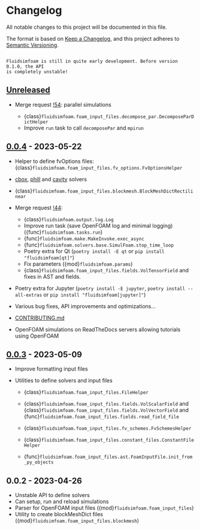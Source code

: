 # Changelog

All notable changes to this project will be documented in this file.

The format is based on [Keep a Changelog](https://keepachangelog.com/en/1.0.0/), and this
project adheres to [Semantic Versioning](https://semver.org/spec/v2.0.0.html).

```{warning}

Fluidsimfoam is still in quite early development. Before version 0.1.0, the API
is completely unstable!

```

<!--

### Added
### Changed
### Deprecated
### Removed
### Fixed
### Security

Type of changes
---------------

Added for new features.
Changed for changes in existing functionality.
Deprecated for soon-to-be removed features.
Removed for now removed features.
Fixed for any bug fixes.
Security in case of vulnerabilities.

-->

<!-- (changelog/unreleased)= -->

## [Unreleased]

- Merge request
  [!54](https://foss.heptapod.net/fluiddyn/fluidsimfoam/-/merge_requests/54):
  parallel simulations

  - {class}`fluidsimfoam.foam_input_files.decompose_par.DecomposeParDictHelper`
  - Improve `run` task to call `decomposePar` and `mpirun`

## [0.0.4] - 2023-05-22

- Helper to define fvOptions files:
  {class}`fluidsimfoam.foam_input_files.fv_options.FvOptionsHelper`

- [cbox], [phill] and [cavity] solvers

* {class}`fluidsimfoam.foam_input_files.blockmesh.BlockMeshDictRectilinear`

* Merge request
  [!44](https://foss.heptapod.net/fluiddyn/fluidsimfoam/-/merge_requests/44):

  - {class}`fluidsimfoam.output.log.Log`
  - Improve run task (save OpenFOAM log and minimal logging)
    ({func}`fluidsimfoam.tasks.run`)
  - {func}`fluidsimfoam.make.MakeInvoke.exec_async`
  - {func}`fluidsimfoam.solvers.base.SimulFoam.stop_time_loop`
  - Poetry extra for Qt (`poetry install -E qt` or `pip install "fluidsimfoam[qt]"`)
  - Fix parameters ({mod}`fluidsimfoam.params`)
  - {class}`fluidsimfoam.foam_input_files.fields.VolTensorField` and fixes in AST and
    fields.

* Poetry extra for Jupyter (`poetry install -E jupyter`, `poetry install --all-extras` or
  `pip install "fluidsimfoam[jupyter]"`)

* Various bug fixes, API improvements and optimizations...

* [CONTRIBUTING.md](https://fluidsimfoam.readthedocs.io/en/latest/CONTRIBUTING.html)

* OpenFOAM simulations on ReadTheDocs servers allowing tutorials using OpenFOAM

## [0.0.3] - 2023-05-09

- Improve formatting input files

- Utilities to define solvers and input files

  - {class}`fluidsimfoam.foam_input_files.FileHelper`

  - {class}`fluidsimfoam.foam_input_files.fields.VolScalarField` and
    {class}`fluidsimfoam.foam_input_files.fields.VolVectorField` and
    {func}`fluidsimfoam.foam_input_files.fields.read_field_file`

  - {class}`fluidsimfoam.foam_input_files.fv_schemes.FvSchemesHelper`

  - {class}`fluidsimfoam.foam_input_files.constant_files.ConstantFileHelper`

  - {func}`fluidsimfoam.foam_input_files.ast.FoamInputFile.init_from_py_objects`

## 0.0.2 - 2023-04-26

- Unstable API to define solvers
- Can setup, run and reload simulations
- Parser for OpenFOAM input files ({mod}`fluidsimfoam.foam_input_files`)
- Utility to create blockMeshDict files ({mod}`fluidsimfoam.foam_input_files.blockmesh`)

[0.0.3]: https://foss.heptapod.net/fluiddyn/fluidsimfoam/-/compare/0.0.2...0.0.3
[0.0.4]: https://foss.heptapod.net/fluiddyn/fluidsimfoam/-/compare/0.0.3...0.0.4
[cavity]: https://foss.heptapod.net/fluiddyn/fluidsimfoam/-/tree/branch/default/doc/examples/fluidsimfoam-cavity
[cbox]: https://foss.heptapod.net/fluiddyn/fluidsimfoam/-/tree/branch/default/doc/examples/fluidsimfoam-cbox
[phill]: https://foss.heptapod.net/fluiddyn/fluidsimfoam/-/tree/branch/default/doc/examples/fluidsimfoam-phill
[unreleased]: https://foss.heptapod.net/fluiddyn/fluidsimfoam/-/compare/0.0.4...branch%2Fdefault
